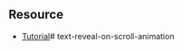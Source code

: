 ## Resource
 - [Tutorial](https://www.youtube.com/watch?v=FWQSYONeIqk)# text-reveal-on-scroll-animation
